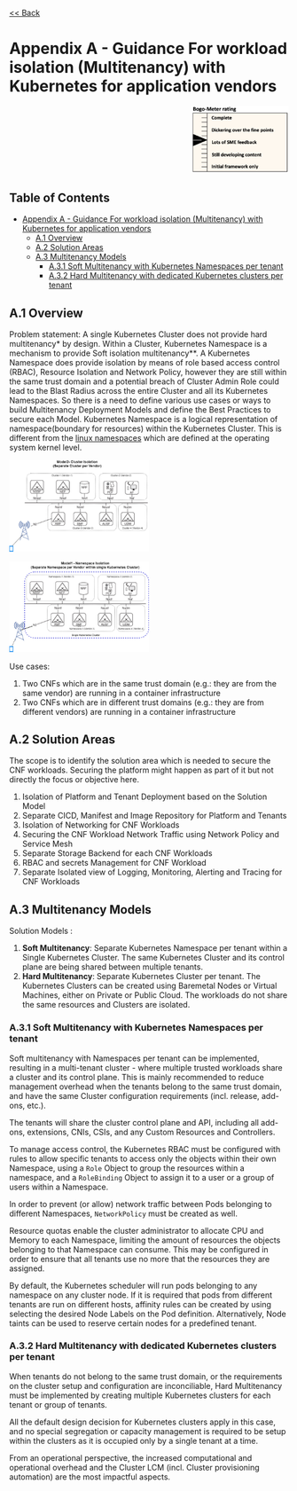 [<< Back](../../kubernetes)

# Appendix A - Guidance For workload isolation (Multitenancy) with Kubernetes for application vendors

<p align="right"><img src="../figures/bogo_lsf.png" alt="scope" title="Scope" width="35%"/></p>

## Table of Contents <!-- omit in toc -->

- [Appendix A - Guidance For workload isolation (Multitenancy) with Kubernetes for application vendors](#appendix-a---guidance-for-workload-isolation-multitenancy-with-kubernetes-for-application-vendors)
  - [A.1 Overview](#a1-overview)
  - [A.2 Solution Areas](#a2-solution-areas)
  - [A.3 Multitenancy Models](#a3-multitenancy-models)
    - [A.3.1 Soft Multitenancy with Kubernetes Namespaces per tenant](#a31-soft-multitenancy-with-kubernetes-namespaces-per-tenant)
    - [A.3.2 Hard Multitenancy with dedicated Kubernetes clusters per tenant](#a32-hard-multitenancy-with-dedicated-kubernetes-clusters-per-tenant)

## A.1 Overview

Problem statement: A single Kubernetes Cluster does not provide hard multitenancy* by design. Within a Cluster, Kubernetes Namespace is a mechanism to provide Soft isolation multitenancy**.
A Kubernetes Namespace does provide isolation by means of role based access control (RBAC), Resource Isolation and Network Policy, however they are still within the same trust domain and a potential breach of Cluster Admin Role could lead to the Blast Radius across the entire Cluster and all its Kubernetes Namespaces.
So there is a need to define various use cases or ways to build Multitenancy Deployment Models and define the Best Practices to secure each Model.
Kubernetes Namespace is a logical representation of namespace(boundary for resources) within the Kubernetes Cluster.
This is different from the [linux namespaces](https://en.wikipedia.org/wiki/Linux_namespaces) which are defined at the operating system kernel level.

<p align="left"><img src="../figures/Model2-cluster-isolation.png" alt="scope" title="Scope" width="50%"/></p>
<p align="left"><img src="../figures/Model1-ns.png" alt="scope" title="Scope" width="50%"/></p>

Use cases:

1. Two CNFs which are in the same trust domain (e.g.: they are from the same vendor) are running in a container infrastructure
2. Two CNFs which are in different trust domains (e.g.: they are from different vendors) are running in a container infrastructure

## A.2 Solution Areas

The scope is to identify the solution area which is needed to secure the CNF workloads. Securing the platform might happen as part of it but not directly the focus or objective here.

1. Isolation of Platform and Tenant Deployment based on the Solution Model
2. Separate CICD, Manifest and Image Repository for Platform and Tenants
3. Isolation of Networking for CNF Workloads
4. Securing the CNF Workload Network Traffic using Network Policy and Service Mesh
5. Separate Storage Backend for each CNF Workloads
6. RBAC and secrets Management for CNF Workload
7. Separate Isolated view of Logging, Monitoring, Alerting and Tracing for CNF Workloads

## A.3 Multitenancy Models

Solution Models :

1. **Soft Multitenancy**: Separate Kubernetes Namespace per tenant within a Single Kubernetes Cluster. The same Kubernetes Cluster and its control plane are being shared between multiple tenants.
2. **Hard Multitenancy**: Separate Kubernetes Cluster per tenant.
The Kubernetes Clusters can be created using Baremetal Nodes or Virtual Machines, either on Private or Public Cloud.
The workloads do not share the same resources and Clusters are isolated.

### A.3.1 Soft Multitenancy with Kubernetes Namespaces per tenant

Soft multitenancy with Namespaces per tenant can be implemented, resulting in a multi-tenant cluster - where multiple trusted workloads share a cluster and its control plane.
This is mainly recommended to reduce management overhead when the tenants belong to the same trust domain, and have the same Cluster configuration requirements (incl. release, add-ons, etc.).

The tenants will share the cluster control plane and API, including all add-ons, extensions, CNIs, CSIs, and any Custom Resources and Controllers.

To manage access control, the Kubernetes RBAC must be configured with rules to allow specific tenants to access only the objects within their own Namespace, using a `Role` Object to group the resources within a namespace, and a `RoleBinding` Object to assign it to a user or a group of users within a Namespace.

In order to prevent (or allow) network traffic between Pods belonging to different Namespaces, `NetworkPolicy` must be created as well.

Resource quotas enable the cluster administrator to allocate CPU and Memory to each Namespace, limiting the amount of resources the objects belonging to that Namespace can consume. This may be configured in order to ensure that all tenants use no more that the resources they are assigned.

By default, the Kubernetes scheduler will run pods belonging to any namespace on any cluster node. If it is required that pods from different tenants are run on different hosts, affinity rules can be created by using selecting the desired Node Labels on the Pod definition. Alternatively, Node taints can be used to reserve certain nodes for a predefined tenant.

### A.3.2 Hard Multitenancy with dedicated Kubernetes clusters per tenant

When tenants do not belong to the same trust domain, or the requirements on the cluster setup and configuration are inconciliable, Hard Multitenancy must be implemented by creating multiple Kubernetes clusters for each tenant or group of tenants.

All the default design decision for Kubernetes clusters apply in this case, and no special segregation or capacity management is required to be setup within the clusters as it is occupied only by a single tenant at a time.

From an operational perspective, the increased computational and operational overhead and the Cluster LCM (incl. Cluster provisioning automation) are the most impactful aspects.
